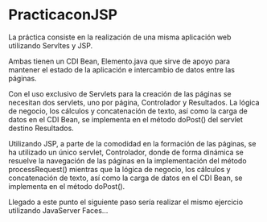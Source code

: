 
# PracticaconJSP

La práctica consiste en la realización de una misma aplicación web utilizando Servltes y JSP.

Ambas tienen un CDI Bean, Elemento.java que sirve de apoyo para mantener el estado de la aplicación e intercambio de datos entre las páginas.

Con el uso exclusivo de Servlets para la creación de las páginas se necesitan dos servlets, uno por página, Controlador y Resultados.  La lógica de negocio, los cálculos y concatenación de texto, así como la carga de datos en el CDI Bean, se implementa en el método doPost() del servlet destino Resultados.

Utilizando JSP, a parte de la comodidad en la formación de las páginas, se ha utilizado un único servlet, Controlador, donde de forma dinámica se resuelve la navegación de las páginas en la implementación del método processRequest() mientras que la lógica de negocio, los cálculos y concatenación de texto, así como la carga de datos en el CDI Bean, se implementa en el método doPost().

Llegado a este punto el siguiente paso sería realizar el mismo ejercicio utilizando JavaServer Faces…
